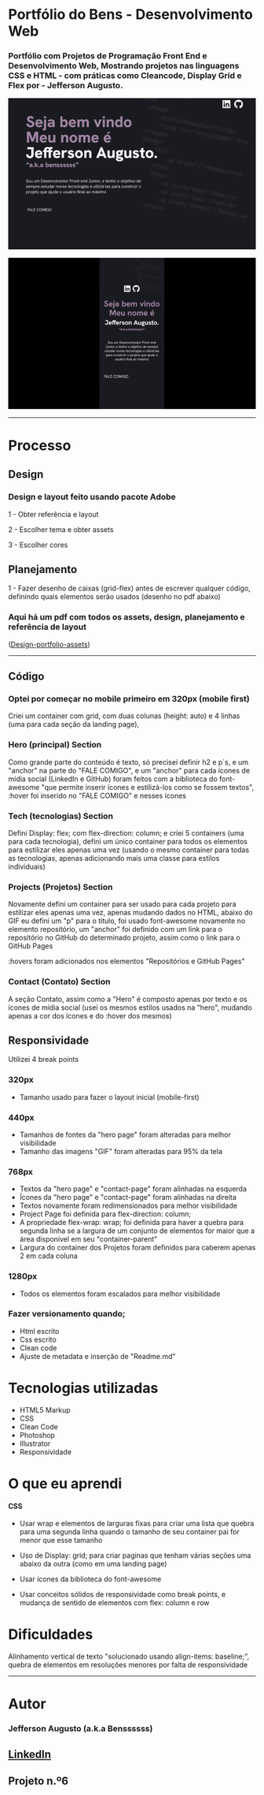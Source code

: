 
# Portfólio do Bens - Desenvolvimento Web
### Portfólio com Projetos de Programação Front End e Desenvolvimento Web, Mostrando projetos nas linguagens CSS e HTML - com práticas como Cleancode, Display Grid e Flex por - Jefferson Augusto.



[<img src="./src/images/readme/desktop.gif">](https://benssssss.github.io/6-porfolio-benssssss/)


[<img src="./src/images/readme/mobile.gif">](https://github.com/benssssss/6-porfolio-benssssss)


---

# Processo

## Design
### Design e layout feito usando pacote Adobe 

1 - Obter referência e layout

2 - Escolher tema e obter assets

3 - Escolher cores

## Planejamento

1 - Fazer desenho de caixas (grid-flex) antes de escrever qualquer código, definindo quais elementos serão usados (desenho no pdf abaixo)

### Aqui há um pdf com todos os assets, design, planejamento e referência de layout

([Design-portfolio-assets](https://drive.google.com/file/d/1abetNU-N5B7fVq0nYFDmK9oYWO3xjSui/view?usp=sharing))

---

## Código
### Optei por começar no mobile primeiro em 320px (mobile first)

Criei um container com grid, com duas colunas (height: auto) e 4 linhas (uma para cada seção da landing page), 

### Hero (principal) Section

Como grande parte do conteúdo é texto, só precisei definir h2 e p`s, e um "anchor" na parte do "FALE COMIGO", e um "anchor" para cada ícones de mídia social (LinkedIn e GitHub) foram feitos com a biblioteca do font-awesome "que permite inserir ícones e estilizá-los como se fossem textos",  :hover foi inserido no "FALE COMIGO" e nesses ícones

### Tech (tecnologias) Section

Defini Display: flex; com flex-direction: column; e criei 5 containers (uma para cada tecnologia), defini um único container para todos os elementos para estilizar eles apenas uma vez (usando o mesmo container para todas as tecnologias, apenas adicionando mais uma classe para estilos individuais) 

### Projects (Projetos) Section

Novamente defini um container para ser usado para cada projeto para estilizar eles apenas uma vez, apenas mudando dados no HTML, abaixo do GIF eu defini um "p" para o título, foi usado font-awesome novamente no elemento repositório, um "anchor" foi definido com um link para o repositório no GitHub do determinado projeto, assim como o link para o GitHub Pages

:hovers foram adicionados nos elementos "Repositórios e GitHub Pages"

### Contact (Contato) Section

A seção Contato, assim como a "Hero" é composto apenas por texto e os ícones de mídia social (usei os mesmos estilos usados na "hero", mudando apenas a cor dos ícones e do :hover dos mesmos)

## Responsividade

Utilizei 4 break points

### 320px
- Tamanho usado para fazer o layout inicial (mobile-first)

### 440px
- Tamanhos de fontes da "hero page" foram alteradas para melhor visibilidade 
- Tamanho das imagens "GIF" foram alteradas para 95% da tela 

### 768px 
- Textos da "hero page" e "contact-page" foram alinhadas na esquerda
- Ícones da "hero page" e "contact-page" foram alinhadas na direita
- Textos novamente foram redimensionados para melhor visibilidade
- Project Page foi definida para flex-direction: column;
- A propriedade flex-wrap: wrap; foi definida para haver a quebra para segunda linha se a largura de um conjunto de elementos for maior que a área disponível em seu "container-parent" 
- Largura do container dos Projetos foram definidos para caberem apenas 2 em cada coluna 

### 1280px
- Todos os elementos foram escalados para melhor visibilidade

### Fazer versionamento quando;
- Html escrito
- Css escrito
- Clean code
- Ajuste de metadata e inserção de "Readme.md"

# Tecnologias utilizadas
- HTML5 Markup 
- CSS
- Clean Code
- Photoshop
- Illustrator
- Responsividade

# O que eu aprendi

#### CSS
- Usar wrap e elementos de larguras fixas para criar uma lista que quebra para uma segunda linha quando o tamanho de seu container pai for menor que esse tamanho

- Uso de Display: grid; para criar paginas que tenham várias seções uma abaixo da outra (como em uma landing page)

- Usar ícones da biblioteca do font-awesome

- Usar conceitos sólidos de responsividade como break points, e mudança de sentido de elementos com flex: column e row

# Dificuldades

Alinhamento vertical de texto "solucionado usando align-items: baseline;", quebra de elementos em resoluções menores por falta de responsividade 

---

# Autor
### Jefferson Augusto (a.k.a Benssssss) 
## [LinkedIn](https://www.linkedin.com/in/benssssss/)

## Projeto n.º6
